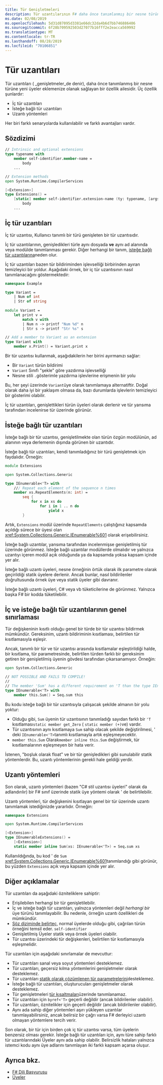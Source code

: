 ```yaml
---
title: Tür Genişletmeleri
description: Tür uzantılarının F# daha önce tanımlanmış bir nesne türüne yeni üyeler eklemenize nasıl izin vereceğinizi öğrenin.
ms.date: 02/08/2019
ms.openlocfilehash: 5d31d87095d3381e66dc32da4b6d7bb746886406
ms.sourcegitcommit: 6f28b709592503d27077b16fff2e2eacca569992
ms.translationtype: MT
ms.contentlocale: tr-TR
ms.lasthandoff: 08/28/2019
ms.locfileid: "70106851"
---
```

# <a name="type-extensions"></a>Tür uzantıları

Tür uzantıları ( _genişletmeler_de denir), daha önce tanımlanmış bir nesne türüne yeni üyeler eklemenize olanak sağlayan bir özellik ailesidir. Üç özellik şunlardır:

- İç tür uzantıları
- İsteğe bağlı tür uzantıları
- Uzantı yöntemleri

Her biri farklı senaryolarda kullanılabilir ve farklı avantajları vardır.

## <a name="syntax"></a>Sözdizimi

```fsharp
// Intrinsic and optional extensions
type typename with
    member self-identifier.member-name =
        body
    ...

// Extension methods
open System.Runtime.CompilerServices

[<Extension>]
type Extensions() =
    [static] member self-identifier.extension-name (ty: typename, [args]) =
        body
    ...
```

## <a name="intrinsic-type-extensions"></a>İç tür uzantıları

İç tür uzantısı, Kullanıcı tanımlı bir türü genişleten bir tür uzantısıdır.

İç tür uzantılarının, genişledikleri türle aynı dosyada **ve** aynı ad alanında veya modülde tanımlanması gerekir. Diğer herhangi bir tanım, [isteğe bağlı tür uzantılarına](type-extensions.md#optional-type-extensions)neden olur.

İç tür uzantıları bazen tür bildiriminden işlevselliği birbirinden ayıran temizleyici bir yoldur. Aşağıdaki örnek, bir iç tür uzantısının nasıl tanımlanacağını göstermektedir:

```fsharp
namespace Example

type Variant =
    | Num of int
    | Str of string
  
module Variant =
    let print v =
        match v with
        | Num n -> printf "Num %d" n
        | Str s -> printf "Str %s" s

// Add a member to Variant as an extension
type Variant with
    member x.Print() = Variant.print x
```

Bir tür uzantısı kullanmak, aşağıdakilerin her birini ayırmanızı sağlar:

- Bir `Variant` türün bildirimi
- `Variant` Sınıfı "şekle" göre yazdırma işlevselliği
- Nesne stili `.`gösterimle yazdırma işlevlerine erişmenin bir yolu

Bu, her şeyi üzerinde `Variant`üye olarak tanımlamaya alternatiftir. Doğal olarak daha iyi bir yaklaşım olmasa da, bazı durumlarda işlevlerin temizleyici bir gösterimi olabilir.

İç tür uzantıları, genişlettikleri türün üyeleri olarak derlenir ve tür yansıma tarafından incelenirse tür üzerinde görünür.

## <a name="optional-type-extensions"></a>İsteğe bağlı tür uzantıları

İsteğe bağlı bir tür uzantısı, genişletilmekte olan türün özgün modülünün, ad alanının veya derlemenin dışında görünen bir uzantıdır.

İsteğe bağlı tür uzantıları, kendi tanımladığınız bir türü genişletmek için faydalıdır. Örneğin:

```fsharp
module Extensions

open System.Collections.Generic

type IEnumerable<'T> with
    /// Repeat each element of the sequence n times
    member xs.RepeatElements(n: int) =
        seq {
            for x in xs do
                for i in 1 .. n do
                    yield x
        }
```

Artık, `Extensions` modül üzerinde `RepeatElements` çalıştığınız kapsamda açıldığı sürece bir üyesi olan <xref:System.Collections.Generic.IEnumerable%601> olarak erişebilirsiniz.

İsteğe bağlı uzantılar, yansıma tarafından incelenmişse genişletilmiş tür üzerinde görünmez. İsteğe bağlı uzantılar modüllerde olmalıdır ve yalnızca uzantıyı içeren modül açık olduğunda ya da kapsamda yoksa kapsam içinde yer alır.

İsteğe bağlı uzantı üyeleri, nesne örneğinin örtük olarak ilk parametre olarak geçirildiği statik üyelere derlenir. Ancak bunlar, nasıl bildirilenler doğrultusunda örnek üye veya statik üyeler gibi davranır.

İsteğe bağlı uzantı üyeleri, C# veya vb tüketicilerine de görünmez. Yalnızca başka F# bir kodda tüketilebilir.

## <a name="generic-limitation-of-intrinsic-and-optional-type-extensions"></a>İç ve isteğe bağlı tür uzantılarının genel sınırlaması

Tür değişkeninin kısıtlı olduğu genel bir türde bir tür uzantısı bildirmek mümkündür. Gereksinim, uzantı bildiriminin kısıtlaması, belirtilen tür kısıtlamasıyla eşleşir.

Ancak, tanımlı bir tür ve tür uzantısı arasında kısıtlamalar eşleştirildiği halde, bir kısıtlama, tür parametresinde, belirtilen türden farklı bir gereksinim getiren bir genişletilmiş üyenin gövdesi tarafından çıkarsanamıyor. Örneğin:

```fsharp
open System.Collections.Generic

// NOT POSSIBLE AND FAILS TO COMPILE!
//
// The member 'Sum' has a different requirement on 'T than the type IEnumerable<'T>
type IEnumerable<'T> with
    member this.Sum() = Seq.sum this
```

Bu kodu isteğe bağlı bir tür uzantısıyla çalışacak şekilde almanın bir yolu yoktur:

- Olduğu gibi, `Sum` üyenin tür uzantısının tanımladığı sayıdan farklı bir `'T` kısıtlaması`static member get_Zero` ( `static member (+)`ve) vardır.
- Tür uzantısının aynı kısıtlamaya `Sum` sahip olacak şekilde değiştirilmesi, ' deki `IEnumerable<'T>`tanımlı kısıtlamayla artık eşleşmeyecektir.
- `member this.Sum` Olarak`member inline this.Sum` değiştirmek, tür kısıtlamalarının eşleşmeyen bir hata verir.

İstenen, "boşluk olarak float" ve bir tür genişledikleri gibi sunulabilir statik yöntemlerdir. Bu, uzantı yöntemlerinin gerekli hale geldiği yerdir.

## <a name="extension-methods"></a>Uzantı yöntemleri

Son olarak, uzantı yöntemleri (bazen "C# stil uzantısı üyeleri" olarak da adlandırılır) bir F# sınıf üzerinde statik üye yöntemi olarak ' de belirtilebilir.

Uzantı yöntemleri, tür değişkenini kısıtlayan genel bir tür üzerinde uzantı tanımlamak istediğinizde yararlıdır. Örneğin:

```fsharp
namespace Extensions

open System.Runtime.CompilerServices

[<Extension>]
type IEnumerableExtensions() =
    [<Extension>]
    static member inline Sum(xs: IEnumerable<'T>) = Seq.sum xs
```

Kullanıldığında, bu kod ' de `Sum` <xref:System.Collections.Generic.IEnumerable%601>tanımlandığı gibi görünür, bu yüzden `Extensions` açık veya kapsam içinde yer alır.

## <a name="other-remarks"></a>Diğer açıklamalar

Tür uzantıları da aşağıdaki özniteliklere sahiptir:

- Erişilebilen herhangi bir tür genişletilebilir.
- İç ve isteğe bağlı tür uzantıları, yalnızca yöntemleri değil _herhangi bir_ üye türünü tanımlayabilir. Bu nedenle, örneğin uzantı özellikleri de mümkündür.
- [Söz diziminde belirteç,](type-extensions.md#syntax) normal üyelerde olduğu gibi, çağrılan türün örneğini temsil eder. `self-identifier`
- Genişletilmiş Üyeler statik veya örnek üyeleri olabilir.
- Tür uzantısı üzerindeki tür değişkenleri, belirtilen tür kısıtlamasıyla eşleşmelidir.

Tür uzantıları için aşağıdaki sınırlamalar de mevcuttur:

- Tür uzantıları sanal veya soyut yöntemleri desteklemez.
- Tür uzantıları, geçersiz kılma yöntemlerini genişletmeler olarak desteklemez.
- Tür uzantıları [statik olarak çözümlenen tür parametrelerini](./generics/statically-resolved-type-parameters.md)desteklemez.
- İsteğe bağlı tür uzantıları, oluşturucuları genişletmeler olarak desteklemez.
- Tür genişletmeleri [tür kısaltmaları](type-abbreviations.md)üzerinde tanımlanamaz.
- Tür uzantıları için `byref<'T>` geçerli değildir (ancak bildirilenler olabilir).
- Tür uzantıları, öznitelikler için geçerli değildir (ancak bildirilenler olabilir).
- Aynı ada sahip diğer yöntemleri aşırı yükleyen uzantılar tanımlayabilirsiniz, ancak belirsiz bir çağrı varsa F# derleyici uzantı olmayan yöntemlere tercih verir.

Son olarak, bir tür için birden çok iç tür uzantısı varsa, tüm üyelerin benzersiz olması gerekir. İsteğe bağlı tür uzantıları için, aynı türe sahip farklı tür uzantılarındaki Üyeler aynı ada sahip olabilir. Belirsizlik hataları yalnızca istemci kodu aynı üye adlarını tanımlayan iki farklı kapsam açarsa oluşur.

## <a name="see-also"></a>Ayrıca bkz.

- [F# Dili Başvurusu](index.md)
- [Üyeler](./members/index.md)
